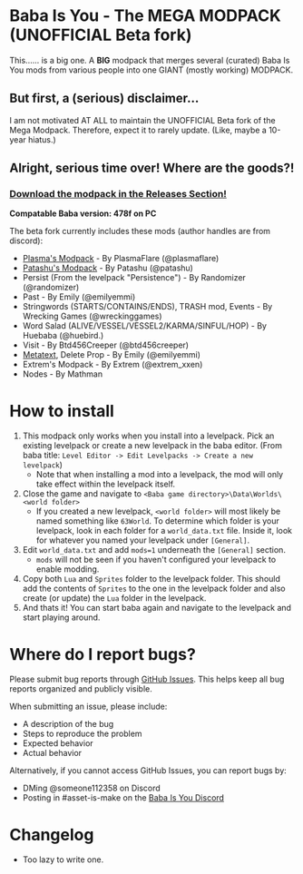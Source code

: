 # Baba Is You - The MEGA MODPACK (UNOFFICIAL Beta fork)

This...... is a big one. A **BIG** modpack that merges several (curated) Baba Is You mods from various people into one GIANT (mostly working) MODPACK.

## But first, a (serious) disclaimer...
I am not motivated AT ALL to maintain the UNOFFICIAL Beta fork of the Mega Modpack. Therefore, expect it to rarely update. (Like, maybe a 10-year hiatus.)

## Alright, serious time over! Where are the goods?!
### [Download the modpack in the Releases Section!](https://github.com/oooccceeeaaannn/baba-mega-modpack-beta-fork/releases)

**Compatable Baba version: 478f on PC**

The beta fork currently includes these mods (author handles are from discord):
- [Plasma's Modpack](https://github.com/PlasmaFlare/plasma-baba-mods) - By PlasmaFlare (@plasmaflare)
- [Patashu's Modpack](https://github.com/Patashu/Baba-is-You-Pata-Redux-Mods) - By Patashu (@patashu)
- Persist (From the levelpack "Persistence") - By Randomizer (@randomizer)
- Past - By Emily (@emilyemmi)
- Stringwords (STARTS/CONTAINS/ENDS), TRASH mod, Events - By Wrecking Games (@wreckinggames)
- Word Salad (ALIVE/VESSEL/VESSEL2/KARMA/SINFUL/HOP) - By Huebaba (@huebird.)
- Visit - By Btd456Creeper (@btd456creeper)
- [Metatext](https://github.com/EmilyEmmi/Baba-Is-You---Metatext-Mod), Delete Prop - By Emily (@emilyemmi)
- Extrem's Modpack - By Extrem (@extrem_xxen)
- Nodes - By Mathman

# How to install
1. This modpack only works when you install into a levelpack. Pick an existing levelpack or create a new levelpack in the baba editor. (From baba title: `Level Editor -> Edit Levelpacks -> Create a new levelpack`)
    - Note that when installing a mod into a levelpack, the mod will only take effect within the levelpack itself.
2. Close the game and navigate to `<Baba game directory>\Data\Worlds\<world folder>`
    - If you created a new levelpack, `<world folder>` will most likely be named something like `63World`. To determine which folder is your levelpack, look in each folder for a `world_data.txt` file. Inside it, look for whatever you named your levelpack under `[General]`.
3. Edit `world_data.txt` and add `mods=1` underneath the `[General]` section.
    - `mods` will not be seen if you haven't configured your levelpack to enable modding.
4. Copy both `Lua` and `Sprites` folder to the levelpack folder. This should add the contents of `Sprites` to the one in the levelpack folder and also create (or update) the `Lua` folder in the levelpack.
5. And thats it! You can start baba again and navigate to the levelpack and start playing around.

# Where do I report bugs?
Please submit bug reports through [GitHub Issues](https://github.com/oooccceeeaaannn/baba-mega-modpack-beta-fork/issues). This helps keep all bug reports organized and publicly visible.

When submitting an issue, please include:
- A description of the bug
- Steps to reproduce the problem
- Expected behavior
- Actual behavior

Alternatively, if you cannot access GitHub Issues, you can report bugs by:
- DMing @someone112358 on Discord
- Posting in #asset-is-make on the [Baba Is You Discord](https://discord.gg/GGbUUse)

# Changelog
- Too lazy to write one.
